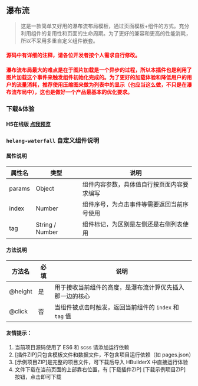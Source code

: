 ## 瀑布流

> 这是一款简单又好用的瀑布流布局模板，通过页面模板+组件的方式。充分利用组件的复用性和页面的生命周期。为了更好的兼容和更高的性能消耗，所以不采用多重自定义组件嵌套。


#### <font color="red">源码中有详细的注释，请各位开发者按个人需求自行修改。</font>


#### <font color="red">瀑布流布局最大的难点是在于图片加载是一个异步的过程，所以本插件也是利用了图片加载这个事件来触发组件初始化完成的。为了更好的加载体验和降低用户的用户的流量消耗，推荐使用压缩图来做为列表中的显示（也应当这么做，不只是在瀑布流布局中），这也是做好一个产品最基本的优化要求。</font>

### 下载&体验

#### H5在线版 [点我预览](https://mydarling.gitee.io/uniapp-extend/#/uni_modules/helang-waterfall/pages/waterfall/waterfall)


### `helang-waterfall` 自定义组件说明

#### 属性说明

属性名 | 类型 | 说明
--------|------|------
params | Object | 组件内容参数，具体值自行按页面内容要求编写
index | Number | 组件序号，为点击事件等需要返回当前序号使用
tag | String / Number | 组件标记，为区别是左侧还是右侧列表使用


#### 方法说明

方法名 | 必填 | 说明
--------|------|------
@height | 是 | 用于接收当前组件的高度，是瀑布流计算优先插入那一边的核心
@click | 否 | 当组件被点击时触发，返回当前组件的 `index` 和 `tag` 值


#### 友情提示：
1. 当前项目源码使用了 ES6 和 scss 请添加运行依赖
2. [插件ZIP]只包含模板文件和数据文件，不包含项目运行依赖（如 pages.json）
3. [示例项目ZIP]是完整的项目文件，可下载后导入 HBuilderX 中直接运行体验
4. 文件下载在当前页面的上部靠右位置，有 [下载插件ZIP] [下载示例项目ZIP] 按钮，点击即可下载